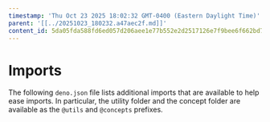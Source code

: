 ```yaml
---
timestamp: 'Thu Oct 23 2025 18:02:32 GMT-0400 (Eastern Daylight Time)'
parent: '[[../20251023_180232.a47aec2f.md]]'
content_id: 5da05fda588fd6ed057d206aee1e77b552e2d2517126e7f9bee6f662bd7c0afe
---
```


# Imports

The following `deno.json` file lists additional imports that are available to help ease imports. In particular, the utility folder and the concept folder are available as the `@utils` and `@concepts` prefixes.
